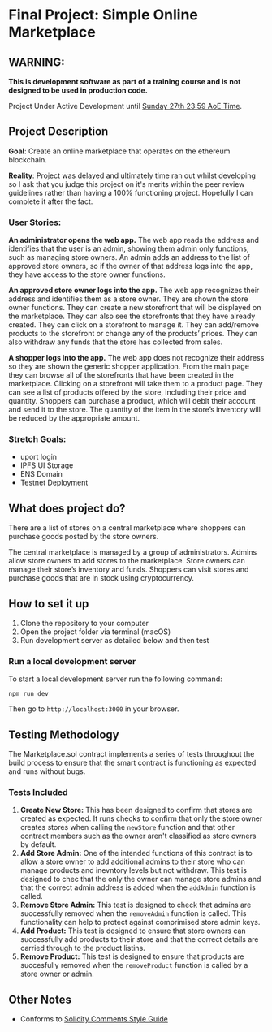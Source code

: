 # Final Project: Simple Online Marketplace

## WARNING: 
**This is development software as part of a training course and is not designed to be used in production code.**

Project Under Active Development until [Sunday 27th 23:59 AoE Time](https://www.worldtimeserver.com/time-zones/aoe/).

## Project Description

**Goal**: Create an online marketplace that operates on the ethereum blockchain.
 
**Reality**: Project was delayed and ultimately time ran out whilst developing so I ask that you judge this project on it's merits within the peer review guidelines rather than having a 100% functioning project. Hopefully I can complete it after the fact. 

### User Stories:

**An administrator opens the web app.** The web app reads the address and identifies that the user is an admin, showing them admin only functions, such as managing store owners. An admin adds an address to the list of approved store owners, so if the owner of that address logs into the app, they have access to the store owner functions.
 
**An approved store owner logs into the app.** The web app recognizes their address and identifies them as a store owner. They are shown the store owner functions. They can create a new storefront that will be displayed on the marketplace. They can also see the storefronts that they have already created. They can click on a storefront to manage it. They can add/remove products to the storefront or change any of the products’ prices. They can also withdraw any funds that the store has collected from sales.
 
**A shopper logs into the app.** The web app does not recognize their address so they are shown the generic shopper application. From the main page they can browse all of the storefronts that have been created in the marketplace. Clicking on a storefront will take them to a product page. They can see a list of products offered by the store, including their price and quantity. Shoppers can purchase a product, which will debit their account and send it to the store. The quantity of the item in the store’s inventory will be reduced by the appropriate amount.
 
### Stretch Goals:
-   uport login
-   IPFS UI Storage
-   ENS Domain
-   Testnet Deployment

## What does project do?

There are a list of stores on a central marketplace where shoppers can purchase goods posted by the store owners.
 
The central marketplace is managed by a group of administrators. Admins allow store owners to add stores to the marketplace. Store owners can manage their store’s inventory and funds. Shoppers can visit stores and purchase goods that are in stock using cryptocurrency. 

## How to set it up

1. Clone the repository to your computer
2. Open the project folder via terminal (macOS)
3. Run development server as detailed below and then test

### Run a local development server

To start a local development server run the following command:

`npm run dev`

Then go to `http://localhost:3000` in your  browser.

## Testing Methodology

The Marketplace.sol contract implements a series of tests throughout the build process to ensure that the smart contract is functioning as expected and runs without bugs. 

### Tests Included

1. **Create New Store:** This has been designed to confirm that stores are created as expected. It runs checks to confirm that only the store owner creates stores when calling the `newStore` function and that other contract members such as the owner aren't classified as store owners by default.
2. **Add Store Admin:** One of the intended functions of this contract is to allow a store owner to add additional admins to their store who can manage products and inevntory levels but not withdraw. This test is designed to chec that the only the owner can manage store admins and that the correct admin address is added when the `addAdmin` function is called.
3. **Remove Store Admin:** This test is designed to check that admins are successfully removed when the `removeAdmin` function is called. This functionality can help to protect against comprimised store admin keys. 
4. **Add Product:** This test is designed to ensure that store owners can successfully add products to their store and that the correct details are carried through to the product listins.
5. **Remove Product:** This test is designed to ensure that products are succesfully removed when the `removeProduct` function is called by a store owner or admin. 

## Other Notes

- Conforms to [Solidity Comments Style Guide](https://solidity.readthedocs.io/en/v0.4.21/layout-of-source-files.html#comments)